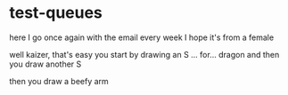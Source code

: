 # test-queues

here I go once again with the email
every week I hope it's from a female


well kaizer, that's easy
you start by drawing an S ... for... dragon
and then you draw another S

then you draw a beefy arm 
